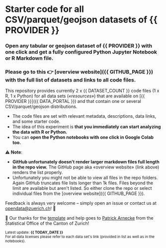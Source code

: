 # Starter code for all CSV/parquet/geojson datasets of {{ PROVIDER }}

### Open any tabular or geojson dataset of {{ PROVIDER }} with one click and get a fully configured Python Jupyter Notebook or R Markdown file. 

### Please go to this 👉 **[overview website]({{ GITHUB_PAGE }}) with the full list of datasets and links to all code files**. 

This repository provides currently 2 x {{ DATASET_COUNT }} code files (1 x R, 1 x Python) for all data sets (*«resources»*) that are available on [{{ PROVIDER }}]({{ DATA_PORTAL }}) and that contain one or several CSV/parquet/geojson distributions.

- The code files are set with relevant metadata, descriptions, data links, and some starter code. 
- The idea of this experiment is **that you immediately can start analyzing the data with R or Python.** 
- You can **open the Python notebooks with one click in Google Colab too.**

⚠️ **Note**: 
- **GitHub unfortunately doesn't render larger markdown files full length in the repo view.** The GitHub page aka «overview website» (link above) renders the list properly. 
- Unfortunately you might not be able to view all files in the repo folders. Again GitHub truncates file lists longer than 1k files. Files beyond the limit are available but aren't listed. So either clone the repo or select individual files from the [overview website]({{ GITHUB_PAGE }}).


Feedback is always very welcome – simply open an issue or contact us at [opendata@zuerich.ch](mailto://opendata@zuerich.ch)! 🙌

🌻 Our thanks for the [template](https://github.com/rnckp/starter-code-opendataswiss-gh) and help goes to [Patrick Arnecke](https://github.com/rnckp) from the Statistical Office of the Canton of Zurich!

<sub>Latest update: **{{ TODAY_DATE }}**</sub><br>
<sub>For all data licenses please refer to each data set's link (provided in list as well as in the notebooks).</sub>


